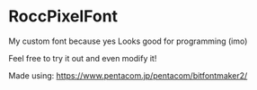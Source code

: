 # RoccPixelFont
My custom font because yes
Looks good for programming (imo)


Feel free to try it out and even modify it!


Made using:
https://www.pentacom.jp/pentacom/bitfontmaker2/
